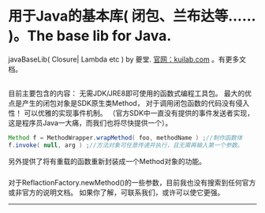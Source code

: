 # 用于Java的基本库( 闭包、兰布达等…… )。The base lib for Java.
 javaBaseLib( Closure| Lambda etc ) by 夔堂.
[官网：kuilab.com](http://www.kuilab.com) 。有更多文档。
##
目前主要包含的内容：
无需JDK/JRE8即可使用的函数式编程工具包。
最大的优点是产生的闭包对象是SDK原生类Method，
对于调用闭包函数的代码没有侵入性！
可以优雅的实现事件机制。
（官方SDK中一直没有提供的事件发送者实现，这是程序员Java一大痛，而我们也将尽快提供一个）。
```Java
Method f = MethodWrapper.wrapMethod( foo, methodName ) ;//制作函数体
f.invoke( null, arg ) ;//方法对象可任意传递并执行，且无需再输入第一个参数。
```
另外提供了将有重载的函数重新封装成一个Method对象的功能。

###
对于ReflactionFactory.newMethod()的一些参数，目前我也没有搜索到任何官方或非官方的说明文档。
如果你了解，可联系我们，或许可以使它更强。

----------------------------------------------------------